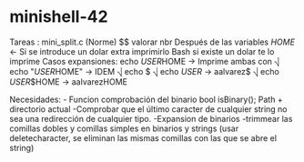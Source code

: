 # minishell-42
Tareas :
mini_split.c (Norme)
$$ valorar nbr 
Después de las variables $HOME$ <- Si se introduce un dolar extra imprimirlo
Bash si existe un dolar te lo imprime
Casos expansiones: 
	echo $USER$HOME -> Imprime ambas con ⎷
	echo "$USER$HOME" -> IDEM ⎷
	echo $ ⎷
	echo $USER$ -> aalvarez$ ⎷
	echo $USER$$HOME -> aalvarezHOME 

Necesidades:
	- Funcion comprobación del binario bool isBinary(); Path + directorio actual
	-Comprobar que el último caracter de cualquier string no sea una redirección de cualquier tipo.
	-Expansion de binarios
	-trimmear las comillas dobles y comillas simples en binarios y strings (usar deletecharacter, se eliminan las mismas comillas con las que se abre el string)